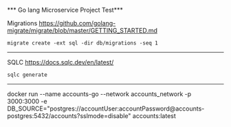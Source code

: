 *** Go lang Microservice Project Test***

Migrations
https://github.com/golang-migrate/migrate/blob/master/GETTING_STARTED.md


```migrate create -ext sql -dir db/migrations -seq 1```

----------------

SQLC
https://docs.sqlc.dev/en/latest/

```sqlc generate```



-----------------
docker run --name accounts-go --network accounts_network -p 3000:3000 -e DB_SOURCE="postgres://accountUser:accountPassword@accounts-postgres:5432/accounts?sslmode=disable" accounts:latest